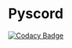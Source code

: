 # Pyscord
[![Codacy Badge](https://api.codacy.com/project/badge/Grade/da3fa4b7d6b74daba89e12d5d12d64d3)](https://app.codacy.com/gh/Pyscord/Pyscord?utm_source=github.com&utm_medium=referral&utm_content=Pyscord/Pyscord&utm_campaign=Badge_Grade_Settings)
